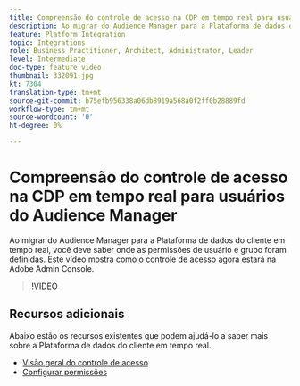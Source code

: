 ```yaml
---
title: Compreensão do controle de acesso na CDP em tempo real para usuários do Audience Manager
description: Ao migrar do Audience Manager para a Plataforma de dados do cliente em tempo real, você deve saber onde as permissões de usuário e grupo foram definidas. Este vídeo mostra como o controle de acesso agora estará na Adobe Admin Console.
feature: Platform Integration
topic: Integrations
role: Business Practitioner, Architect, Administrator, Leader
level: Intermediate
doc-type: feature video
thumbnail: 332091.jpg
kt: 7304
translation-type: tm+mt
source-git-commit: b75efb956338a06db8919a568a0f2ff0b28889fd
workflow-type: tm+mt
source-wordcount: '0'
ht-degree: 0%

---
```



# Compreensão do controle de acesso na CDP em tempo real para usuários do Audience Manager

Ao migrar do Audience Manager para a Plataforma de dados do cliente em tempo real, você deve saber onde as permissões de usuário e grupo foram definidas. Este vídeo mostra como o controle de acesso agora estará na Adobe Admin Console.

>[!VIDEO](https://video.tv.adobe.com/v/332091/?quality=12&learn=on)

## Recursos adicionais

Abaixo estão os recursos existentes que podem ajudá-lo a saber mais sobre a Plataforma de dados do cliente em tempo real.

* [Visão geral do controle de acesso](https://experienceleague.adobe.com/docs/experience-platform/access-control/home.html?lang=en#access-control-hierarchy-and-workflow)
* [Configurar permissões](https://experienceleague.adobe.com/docs/platform-learn/getting-started-for-data-architects-and-data-engineers/configure-permissions.html?lang=en)
